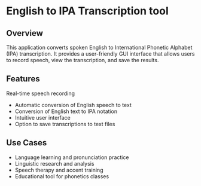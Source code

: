 # English to IPA Transcription tool

## Overview
This application converts spoken English to International Phonetic Alphabet (IPA) transcription. It provides a user-friendly GUI interface that allows users to record speech, view the transcription, and save the results.

## Features
Real-time speech recording

- Automatic conversion of English speech to text
- Conversion of English text to IPA notation
- Intuitive user interface
- Option to save transcriptions to text files

## Use Cases
- Language learning and pronunciation practice
- Linguistic research and analysis
- Speech therapy and accent training
- Educational tool for phonetics classes
